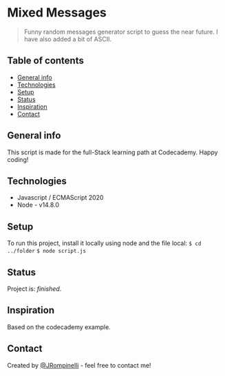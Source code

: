 # Mixed Messages
> Funny random messages generator script to guess the near future.
I have also added a bit of ASCII.

## Table of contents
* [General info](#general-info)
* [Technologies](#technologies)
* [Setup](#setup)
* [Status](#status)
* [Inspiration](#inspiration)
* [Contact](#contact)

## General info
This script is made for the full-Stack learning path at Codecademy.
Happy coding!
## Technologies
* Javascript / ECMAScript 2020
* Node - v14.8.0

## Setup
To run this project, install it locally using node and the file local:
`$ cd ../folder`
`$ node script.js`

## Status
Project is: _finished_.

## Inspiration
Based on the codecademy example.

## Contact
Created by [@JRompinelli](https://github.com/JRompinelli) - feel free to contact me!
